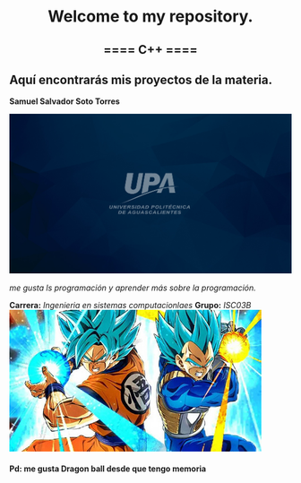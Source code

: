 
<h1 align = "center">Welcome to my repository.</h1>
<h2 align = "center">==== C++ ====</h2>
 
## Aquí encontrarás mis proyectos de la materia.

**Samuel Salvador Soto Torres** 

![Logo UPA](imagenes/Fondopantallas-01.jpg)

*me gusta ls programación y aprender más sobre la programación.* 

**Carrera:** *Ingenieria en sistemas computacionlaes*
**Grupo:** *ISC03B*
![Super](imagenes/super.jpeg)

#### Pd: me gusta Dragon ball desde que tengo memoria



